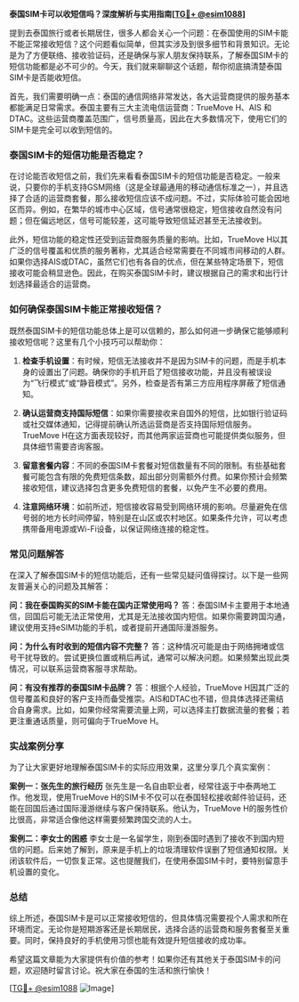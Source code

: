 **泰国SIM卡可以收短信吗？深度解析与实用指南[[TG💪+ @esim1088](https://t.me/s/esim1088)]**

提到去泰国旅行或者长期居住，很多人都会关心一个问题：在泰国使用的SIM卡能不能正常接收短信？这个问题看似简单，但其实涉及到很多细节和背景知识。无论是为了方便联络、接收验证码，还是确保与家人朋友保持联系，了解泰国SIM卡的短信功能都是必不可少的。今天，我们就来聊聊这个话题，帮你彻底搞清楚泰国SIM卡是否能收短信。

首先，我们需要明确一点：泰国的通信网络非常发达，各大运营商提供的服务基本都能满足日常需求。泰国主要有三大主流电信运营商：TrueMove H、AIS 和 DTAC。这些运营商覆盖范围广，信号质量高，因此在大多数情况下，使用它们的SIM卡是完全可以收到短信的。

### 泰国SIM卡的短信功能是否稳定？

在讨论能否收短信之前，我们先来看看泰国SIM卡的短信功能是否稳定。一般来说，只要你的手机支持GSM网络（这是全球最通用的移动通信标准之一），并且选择了合适的运营商套餐，那么接收短信应该不成问题。不过，实际体验可能会因地区而异。例如，在繁华的城市中心区域，信号通常很稳定，短信接收自然没有问题；但在偏远地区，信号可能较差，这可能导致短信延迟甚至无法接收到。

此外，短信功能的稳定性还受到运营商服务质量的影响。比如，TrueMove H以其广泛的信号覆盖和优质的服务著称，尤其适合经常需要在不同城市间移动的人群。如果你选择AIS或DTAC，虽然它们也有各自的优点，但在某些特定场景下，短信接收可能会稍显逊色。因此，在购买泰国SIM卡时，建议根据自己的需求和出行计划选择最适合的运营商。

### 如何确保泰国SIM卡能正常接收短信？

既然泰国SIM卡的短信功能总体上是可以信赖的，那么如何进一步确保它能够顺利接收短信呢？这里有几个小技巧可以帮助你：

1. **检查手机设置**：有时候，短信无法接收并不是因为SIM卡的问题，而是手机本身的设置出了问题。确保你的手机开启了短信接收功能，并且没有被误设为“飞行模式”或“静音模式”。另外，检查是否有第三方应用程序屏蔽了短信通知。

2. **确认运营商支持国际短信**：如果你需要接收来自国外的短信，比如银行验证码或社交媒体通知，记得提前确认所选运营商是否支持国际短信服务。TrueMove H在这方面表现较好，而其他两家运营商也可能提供类似服务，但具体细节需要咨询客服。

3. **留意套餐内容**：不同的泰国SIM卡套餐对短信数量有不同的限制。有些基础套餐可能包含有限的免费短信条数，超出部分则需额外付费。如果你预计会频繁接收短信，建议选择包含更多免费短信的套餐，以免产生不必要的费用。

4. **注意网络环境**：如前所述，短信接收容易受到网络环境的影响。尽量避免在信号弱的地方长时间停留，特别是在山区或农村地区。如果条件允许，可以考虑携带备用电源或Wi-Fi设备，以保证网络连接的稳定性。

### 常见问题解答

在深入了解泰国SIM卡的短信功能后，还有一些常见疑问值得探讨。以下是一些网友普遍关心的问题及其解答：

**问：我在泰国购买的SIM卡能在国内正常使用吗？**
答：泰国SIM卡主要用于本地通信，回国后可能无法正常使用，尤其是无法接收国内短信。如果你需要跨国沟通，建议使用支持eSIM功能的手机，或者提前开通国际漫游服务。

**问：为什么有时收到的短信内容不完整？**
答：这种情况可能是由于网络拥堵或信号干扰导致的。尝试更换位置或稍后再试，通常可以解决问题。如果频繁出现此类情况，可以联系运营商客服寻求帮助。

**问：有没有推荐的泰国SIM卡品牌？**
答：根据个人经验，TrueMove H因其广泛的信号覆盖和良好的客户支持而备受推崇。AIS和DTAC也不错，但具体选择还需结合自身需求。比如，如果你经常需要流量上网，可以选择主打数据流量的套餐；若更注重通话质量，则可偏向于TrueMove H。

### 实战案例分享

为了让大家更好地理解泰国SIM卡的实际应用效果，这里分享几个真实案例：

**案例一：张先生的旅行经历**
张先生是一名自由职业者，经常往返于中泰两地工作。他发现，使用TrueMove H的SIM卡不仅可以在泰国轻松接收邮件验证码，还能在回国后通过国际漫游继续与客户保持联系。他认为，TrueMove H的服务性价比很高，非常适合像他这样需要频繁跨国交流的人士。

**案例二：李女士的困惑**
李女士是一名留学生，刚到泰国时遇到了接收不到国内短信的问题。后来她了解到，原来是手机上的垃圾清理软件误删了短信通知权限。关闭该软件后，一切恢复正常。这也提醒我们，在使用泰国SIM卡时，要特别留意手机设置的变化。

### 总结

综上所述，泰国SIM卡是可以正常接收短信的，但具体情况需要视个人需求和所在环境而定。无论你是短期游客还是长期居民，选择合适的运营商和服务套餐至关重要。同时，保持良好的手机使用习惯也能有效提升短信接收的成功率。

希望这篇文章能为大家提供有价值的参考！如果你还有其他关于泰国SIM卡的问题，欢迎随时留言讨论。祝大家在泰国的生活和旅行愉快！

[[TG💪+ @esim1088](https://t.me/s/esim1088) ![Image](https://i.postimg.cc/4NQfJmqS/Snipaste-2025-05-13-00-14-12.png)]